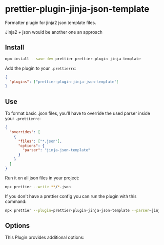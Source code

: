 # prettier-plugin-jinja-json-template

Formatter plugin for jinja2 json template files.

Jinja2 + json would be another one an approach

## Install

```bash
npm install --save-dev prettier prettier-plugin-jinja-template
```

Add the plugin to your `.prettierrc`:
```json
{
  "plugins": ["prettier-plugin-jinja-json-template"]
}
```

## Use

To format basic .json files, you'll have to override the used parser inside your `.prettierrc`:
```json
{
  "overrides": [
    {
      "files": ["*.json"],
      "options": {
        "parser": "jinja-json-template"
      }
    }
  ]
}
```

Run it on all json files in your project:
```bash
npx prettier --write **/*.json
```

If you don't have a prettier config you can run the plugin with this command:
```bash
npx prettier --plugin=prettier-plugin-jinja-json-template --parser=jinja-template --write **/*.json
```


## Options

This Plugin provides additional options:

